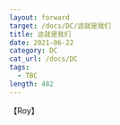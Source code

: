 ```yaml
---
layout: forward
target: /docs/DC/这就是我们
title: 这就是我们
date: 2021-06-22
category: DC
cat_url: /docs/DC
tags: 
  - TBC
length: 482
---
```


【Roy】
